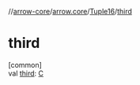 //[arrow-core](../../../index.md)/[arrow.core](../index.md)/[Tuple16](index.md)/[third](third.md)

# third

[common]\
val [third](third.md): [C](index.md)
